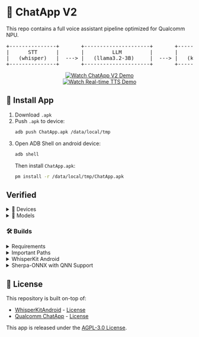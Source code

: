 # 🤖 ChatApp V2

This repo contains a full voice assistant pipeline optimized for Qualcomm NPU.

<div align="center">
<pre>
+---------------+       +---------------------+       +---------------+
|      STT      |       |         LLM         |       |      TTS      |
|   (whisper)   |  ---> |   (llama3.2-3B)     |  ---> |   (kokoro)    |
+---------------+       +---------------------+       +---------------+
</pre>
</div>

<div align="center">
  <a href="https://mjnong.github.io/chatapp-v2/assets/chatappv2.mp4">
    <img src="https://img.shields.io/badge/Watch%20Demo-ChatApp%20V2%20with%20Llama%203.2-blue?style=for-the-badge&logo=github" alt="Watch ChatApp V2 Demo"/>
  </a>
</div>

<div align="center">
  <a href="https://mjnong.github.io/chatapp-v2/assets/realtimetts.mp4">
    <img src="https://img.shields.io/badge/Watch%20Demo-Real--time%20TTS%20Feature-orange?style=for-the-badge&logo=github" alt="Watch Real-time TTS Demo"/>
  </a>
</div>


## 📲 Install App

1. Download `.apk`
2. Push `.apk` to device:
   ```bash
   adb push ChatApp.apk /data/local/tmp
   ```
3. Open ADB Shell on android device:
   ```bash
   adb shell
   ```
   Then install `ChatApp.apk`:
   ```bash
   pm install -r /data/local/tmp/ChatApp.apk
   ```

## Verified

<details>
<summary>📱  Devices</summary>

<div align="center">
    
| Device | OS |
|--------|------|
| Samsung Galaxy S25 Ultra | One UI 6.1 (Android 15) |

</div>

</details>

<details>
<summary>🧠  Models</summary>

<div align="center">

| Component       | Model/Device                   | Context Length                |
|-----------------|--------------------------------|-------------------------------|
| LLM             | Llama 3.2 3B                   | 2048                          |
| STT             | Whisper Tiny                   | –                             |
| TTS             | Kokoro int8 Multi-lang v1.1    | –                             |

</div>

</details>

### 🛠️ Builds

<details>
<summary>Requirements</summary>

- Snapdragon® Gen 3 or Snapdragon® 8 Elite
- QNN SDK version 2.31.0 or newer
- Compiled QNN context binaries for the above QNN SDK version
- `local.properties` file with valid `sdk.dir` property in root directory:
  ```bash
  sdk.dir=<path to android sdk>
  ```


</details>

<details>
<summary>Important Paths</summary>

- 🔧 `/opt/qcom/aistack/qairt/2.31.0`: Example QNN-SDK location
- 📚 `/opt/qcom/aitstack/qairt/2.31.0/lib/external`: WhisperKit Android `.so` files
- 📋 `app/src/main/assets/configs/models.json`: List of available models
- 🗣️ `app/src/main/assets/kokoro-int8-multi-lang-v1_1`: Assets for TTS support, Download from [HERE](https://github.com/k2-fsa/sherpa-onnx/releases/tag/tts-models)
- 🗂️ `app/src/main/assets/`: Whisper models location
- 📊 `app/src/main/assets/models`: LLM models location
- ⚙️ `app/src/main/assets/htp_config`: HTP config files location

</details>

<details>
<summary>WhisperKit Android</summary>

1. Clone repository:
   ```bash
   git clone https://github.com/argmaxinc/WhisperKitAndroid.git
   cd WhisperKitAndroid
   ```
2. Update `jni/NativeWhisperKit.cpp` function names to match this project
     ```bash
     Java_com_edgeai_chatappv2_WhisperKitNative_<function_name>
     ```
3. Update `Whipserkit/src/TranscribeTask.cpp` to support the correct `lib`, `cache` and `files` path when building for `jni`.
     ```cpp
     #if (JNI_BUILD)
     #define TRANSCRIBE_TASK_TFLITE_ROOT_PATH    "/data/user/0/com.edgeai.chatappv2/files"
     #define TRANSCRIBE_TASK_DEFAULT_LIB_DIR     "/data/user/0/com.edgeai.chatappv2/lib"
     #define TRANSCRIBE_TASK_DEFAULT_CACHE_DIR   "/data/user/0/com.edgeai.chatappv2/cache"
     #elif (QNN_DELEGATE || GPU_DELEGATE) 
     ...
     ```
4. Update versions in `scripts/dev_env.sh` and `scripts/Dockerfile` with correct QNN SDK version e.g. `2.31.0`
    1. Example `scripts/dev_env.sh`
     ```bash
     aria2c $ARIA_OPTIONS -d $BUILD_DIR https://repo1.maven.org/maven2/com/qualcomm/qti/qnn-runtime/2.31.0/qnn-runtime-2.31.0.aar
     aria2c $ARIA_OPTIONS -d $BUILD_DIR https://repo1.maven.org/maven2/com/qualcomm/qti/qnn-litert-delegate/2.31.0/qnn-litert-delegate-2.31.0.aar
     ```
    2. Example `scripts/Dockerfile`
     ```bash
     ARG QNN_RUNTIME=qnn-runtime-2.31.0.aar
     ARG QNN_TFLITE_DELEGATE=qnn-litert-delegate-2.31.0.aar
     ```
5. Build dev environment `make env`
6. Build `.so` files inside of dev environment:
   ```bash
   make build jni
   ```
7. Copy `.so` files to `/opt/qcom/aitstack/qairt/2.31.0/lib/external`, files to transfer:
    
    From `external/libs/android/`:
    - `libavcodec.so`
    - `libavformat.so`
    - `libavutil.so`
    - `libqnn_delegate_jni.so`
    - `libSDL3.so`
    - `libswresample.so`
    - `libtensorflowlite.so`
    - `libtensorflowlite_gpu_delegate.so`
   
   From `build/android/`:
    - `libwhisperkit.so`
    - `libnative-whisperkit.so`

</details>

<details>
<summary>Sherpa-ONNX with QNN Support</summary>

This guide walks you through building Sherpa-ONNX with Qualcomm Neural Network (QNN) support for enhanced performance on Snapdragon devices.

### Prerequisites

- [Git](https://git-scm.com/downloads) installed
- [Android NDK](https://developer.android.com/ndk/downloads) (recommended version r25c or later)
- [Qualcomm AI Stack](https://developer.qualcomm.com/software/qualcomm-ai-stack) installed (v2.31.0 or compatible version)
- [CMake](https://cmake.org/download/) 3.18 or newer
- Java Development Kit (JDK) 11 or newer

### Environment Setup

Ensure the following environment variables are set:

```bash
# Set QNN SDK path
export QNN_SDK_PATH=/opt/qcom/aitstack/qairt/2.31.0

# Set Android NDK Path
export ANDROID_NDK=/Users/fangjun/software/my-android/ndk/28.x.x

# Verify your environment variables
echo $QNN_SDK_PATH
echo $ANDROID_NDK
```

### Step 1: Clone the Repository

```bash
# Clone the QNN-enabled fork of Sherpa-ONNX
git clone https://github.com/mjnong/sherpa-onnx-qnn.git
cd sherpa-onnx-qnn
```

#### Directory Setup

```bash
# Make the build directory in advance such that we can place Sherpa ONNX with QNN support in that directory by running the script
./scripts/qairt/download_onnx_qnn.sh
```

#### System Link TTS Api file from Sherpa-ONNX

```bash
ln -s <sherpa-onnx-qnn>/sherpa-onnx/kotlin-api/Tts.kt <android-project-path>/app/src/main/java/com/edgeai/chatappv2/Tts.kt
```

#### System Link QNN Api file from Sherpa-ONNX

```bash
ln -s <sherpa-onnx-qnn>/sherpa-onnx/kotlin-api/Qnn.kt <android-project-path>/app/src/main/java/com/edgeai/chatappv2/Qnn.kt
```

### Step 2: Build for Android (arm64-v8a)

```bash
# Run the build script (uses NDK and builds for arm64-v8a)
./build-android-arm64-v8a.sh
```

During the build process:
- The script will compile both Sherpa-ONNX and ONNX Runtime with QNN support
- Build artifacts will be placed in `build-android-arm64-v8a/install/lib/`
- The process may take several minutes depending on your hardware

### Step 3: Install Libraries to QNN Runtime Directory

```bash
# Create the external directory if it doesn't exist
sudo mkdir -p /opt/qcom/aitstack/qairt/2.31.0/lib/external

# Copy the ONNX Runtime library with QNN support
sudo cp build-android-arm64-v8a/install/lib/libonnxruntime.so /opt/qcom/aitstack/qairt/2.31.0/lib/external/

# Copy the Sherpa-ONNX JNI library
sudo cp build-android-arm64-v8a/install/lib/libsherpa-onnx-jni.so /opt/qcom/aitstack/qairt/2.31.0/lib/external/
```

### Step 4: Verify Installation

```bash
# Check that the libraries exist in the target directory
ls -la /opt/qcom/aitstack/qairt/2.31.0/lib/external/
```

### Troubleshooting

- **Build errors related to QNN SDK**: Ensure `QNN_SDK_PATH` points to a valid QNN SDK installation
- **Permission issues when copying libraries**: Make sure you have write permissions to the target directory
- **Missing dependencies**: Run `ldd build-android-arm64-v8a/install/lib/libonnxruntime.so` to check for missing dependencies

### ℹ️ Info

For more information, refer to the [Sherpa-ONNX documentation](https://github.com/k2-fsa/sherpa-onnx)

</details>

## 📄 License

This repository is built on-top of:
- [WhisperKitAndroid](https://github.com/argmaxinc/WhisperKitAndroid) - [License](https://github.com/argmaxinc/WhisperKitAndroid/blob/main/LICENSE)
- [Qualcomm ChatApp](https://github.com/quic/ai-hub-apps/tree/main/apps/android/ChatApp) - [License](https://github.com/quic/ai-hub-apps/blob/main/LICENSE)

This app is released under the [AGPL-3.0 License](LICENSE).
